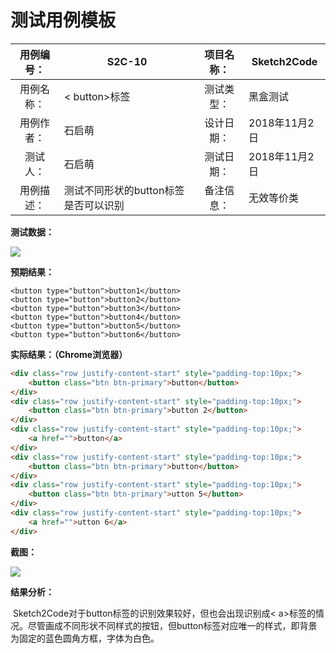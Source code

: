 # 测试用例模板



| 用例编号： | S2C-10 | 项目名称： | Sketch2Code |
| :--------: | ---- | :--------: | ---- |
| 用例名称： | < button>标签 | 测试类型： | 黑盒测试 |
| 用例作者： | 石启萌 | 设计日期： | 2018年11月2日 |
|  测试人：  | 石启萌 | 测试日期： | 2018年11月2日 |
| 用例描述： | 测试不同形状的button标签是否可以识别 |备注信息：|无效等价类|

**测试数据：**

![]([img-storage](https://github.com/MSE-925/img-storage)/**10输入.jpg**)

**预期结果：**

```
<button type="button">button1</button>
<button type="button">button2</button>
<button type="button">button3</button>
<button type="button">button4</button>
<button type="button">button5</button>
<button type="button">button6</button>
```

**实际结果：（Chrome浏览器）**

```HTML
<div class="row justify-content-start" style="padding-top:10px;">
	<button class="btn btn-primary">button</button>
</div>
<div class="row justify-content-start" style="padding-top:10px;">
	<button class="btn btn-primary">button 2</button>
</div>
<div class="row justify-content-start" style="padding-top:10px;">
	<a href="">button</a>
</div>
<div class="row justify-content-start" style="padding-top:10px;">
	<button class="btn btn-primary">button</button>
</div>
<div class="row justify-content-start" style="padding-top:10px;">
	<button class="btn btn-primary">utton 5</button>
</div>
<div class="row justify-content-start" style="padding-top:10px;">
	<a href="">utton 6</a>
</div>
```

**截图：**

![]([img-storage](https://github.com/MSE-925/img-storage)/**10输出.png**)

**结果分析：**

​	Sketch2Code对于button标签的识别效果较好，但也会出现识别成< a>标签的情况。尽管画成不同形状不同样式的按钮，但button标签对应唯一的样式，即背景为固定的蓝色圆角方框，字体为白色。